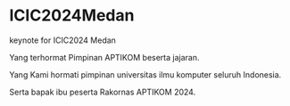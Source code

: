 # ICIC2024Medan
keynote for ICIC2024 Medan

Yang terhormat Pimpinan APTIKOM beserta jajaran.

Yang Kami hormati pimpinan universitas ilmu komputer seluruh Indonesia.

Serta bapak ibu peserta Rakornas APTIKOM 2024.
